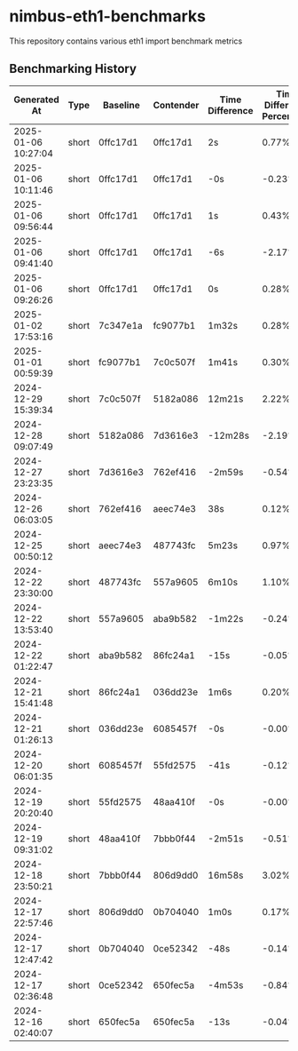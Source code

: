 # nimbus-eth1-benchmarks
This repository contains various eth1 import benchmark metrics

## Benchmarking History

| Generated At | Type | Baseline | Contender | Time Difference | Time Difference Percentage |
  |-------------|------|-----------|------------|-----------------|---------------------------|
  | 2025-01-06 10:27:04 | short | 0ffc17d1 | 0ffc17d1 | 2s | 0.77% |
  | 2025-01-06 10:11:46 | short | 0ffc17d1 | 0ffc17d1 | -0s | -0.23% |
  | 2025-01-06 09:56:44 | short | 0ffc17d1 | 0ffc17d1 | 1s | 0.43% |
  | 2025-01-06 09:41:40 | short | 0ffc17d1 | 0ffc17d1 | -6s | -2.17% |
  | 2025-01-06 09:26:26 | short | 0ffc17d1 | 0ffc17d1 | 0s | 0.28% |
  | 2025-01-02 17:53:16 | short | 7c347e1a | fc9077b1 | 1m32s | 0.28% |
  | 2025-01-01 00:59:39 | short | fc9077b1 | 7c0c507f | 1m41s | 0.30% |
  | 2024-12-29 15:39:34 | short | 7c0c507f | 5182a086 | 12m21s | 2.22% |
  | 2024-12-28 09:07:49 | short | 5182a086 | 7d3616e3 | -12m28s | -2.19% |
  | 2024-12-27 23:23:35 | short | 7d3616e3 | 762ef416 | -2m59s | -0.54% |
  | 2024-12-26 06:03:05 | short | 762ef416 | aeec74e3 | 38s | 0.12% |
  | 2024-12-25 00:50:12 | short | aeec74e3 | 487743fc | 5m23s | 0.97% |
  | 2024-12-22 23:30:00 | short | 487743fc | 557a9605 | 6m10s | 1.10% |
  | 2024-12-22 13:53:40 | short | 557a9605 | aba9b582 | -1m22s | -0.24% |
  | 2024-12-22 01:22:47 | short | aba9b582 | 86fc24a1 | -15s | -0.05% |
  | 2024-12-21 15:41:48 | short | 86fc24a1 | 036dd23e | 1m6s | 0.20% |
  | 2024-12-21 01:26:13 | short | 036dd23e | 6085457f | -0s | -0.00% |
  | 2024-12-20 06:01:35 | short | 6085457f | 55fd2575 | -41s | -0.12% |
  | 2024-12-19 20:20:40 | short | 55fd2575 | 48aa410f | -0s | -0.00% |
  | 2024-12-19 09:31:02 | short | 48aa410f | 7bbb0f44 | -2m51s | -0.51% |
  | 2024-12-18 23:50:21 | short | 7bbb0f44 | 806d9dd0 | 16m58s | 3.02% |
  | 2024-12-17 22:57:46 | short | 806d9dd0 | 0b704040 | 1m0s | 0.17% |
  | 2024-12-17 12:47:42 | short | 0b704040 | 0ce52342 | -48s | -0.14% |
  | 2024-12-17 02:36:48 | short | 0ce52342 | 650fec5a | -4m53s | -0.84% |
  | 2024-12-16 02:40:07 | short | 650fec5a | 650fec5a | -13s | -0.04% |
